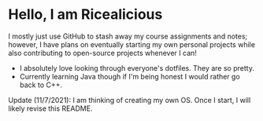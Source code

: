 # Hello, I am Ricealicious

I mostly just use GitHub to stash away my course assignments and notes; however, I have plans on eventually starting my own personal projects while also contributing to open-source projects whenever I can!

- I absolutely love looking through everyone's dotfiles. They are so pretty.
- Currently learning Java though if I'm being honest I would rather go back to C++.

Update (11/7/2021): I am thinking of creating my own OS. Once I start, I will likely revise this README.

